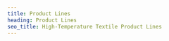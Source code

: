 ```yaml
---
title: Product Lines
heading: Product Lines
seo_title: High-Temperature Textile Product Lines
---
```

